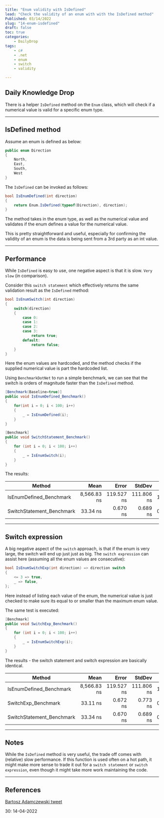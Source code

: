 ```yaml
---
title: "Enum validity with IsDefined"
lead: "Check the validity of an enum with with the IsDefined method"
Published: 03/14/2022
slug: "14-enum-isdefined"
draft: false
toc: true
categories:
    - DailyDrop
tags:
    - c#
    - .net
    - enum
    - switch
    - validity

---
```


## Daily Knowledge Drop

There is a helper `IsDefined` method on the `Enum` class, which will check if a numerical value is valid for a specific enum type.

---

## IsDefined method

Assume an enum is defined as below:

``` csharp
public enum Direction
{
    North,
    East,
    South,
    West
}
```

The `IsDefined` can be invoked as follows:

``` csharp
bool IsEnumDefined(int direction)
{
    return Enum.IsDefined(typeof(Direction), direction);
}
```

The method takes in the enum type, as well as the numerical value and validates if the enum defines a value for the numerical value.

This is pretty straightforward and useful, especially for confirming the validity of an enum is the data is being sent from a 3rd party as an int value.

--- 

## Performance

While `IsDefined` is easy to use, one negative aspect is that it is slow. `Very slow` (in comparison).

Consider this `switch statement` which effectively returns the same validation result as the `IsDefined` method:

``` csharp
bool IsEnumSwitch(int direction)
{
    switch(direction)
    {
        case 0:
        case 1:
        case 2:
        case 3:
            return true;
        default:
            return false;
    }
}
```

Here the enum values are hardcoded, and the method checks if the supplied numerical value is part the hardcoded list.

Using `BenchmarkDotNet` to run a simple benchmark, we can see that the switch is orders of magnitude faster than the `IsDefined` method.

``` csharp
[Benchmark(Baseline=true)]
public void IsEnumDefined_Benchmark()
{
    for(int i = 0; i < 100; i++)
    {
        _ = IsEnumDefined(i);
    }
}

[Benchmark]
public void SwitchStatement_Benchmark()
{
    for (int i = 0; i < 100; i++)
    {
        _ = IsEnumSwitch(i);
    }
}
```

The results:

|                    Method |        Mean |      Error |     StdDev | Ratio |  Gen 0 | Allocated |
|-------------------------- |------------:|-----------:|-----------:|------:|-------:|----------:|
|   IsEnumDefined_Benchmark | 8,566.83 ns | 119.527 ns | 111.806 ns | 1.000 | 0.3815 |   2,400 B |
| SwitchStatement_Benchmark |    33.34 ns |   0.670 ns |   0.689 ns | 0.004 |      - |         - |

---

## Switch expression

A big negative aspect of the `switch` approach, is that if the enum is very large, the switch will end up just just as big. The `switch expression` can assist here (assuming all the enum values are consecutive):

``` csharp
bool IsEnumSwitchExp(int direction) => direction switch
{
    <= 3 => true,
    _ => false,
};
```

Here instead of listing each value of the enum, the numerical value is just checked to make sure its equal to or smaller than the maximum enum value. 

The same test is executed:

``` csharp
[Benchmark]
public void SwitchExp_Benchmark()
{
    for (int i = 0; i < 100; i++)
    {
        _ = IsEnumSwitchExp(i);
    }
}
```


The results - the switch statement and switch expression are basically identical.

|                    Method |        Mean |      Error |     StdDev | Ratio |  Gen 0 | Allocated |
|-------------------------- |------------:|-----------:|-----------:|------:|-------:|----------:|
|   IsEnumDefined_Benchmark | 8,566.83 ns | 119.527 ns | 111.806 ns | 1.000 | 0.3815 |   2,400 B |
|       SwitchExp_Benchmark |    33.11 ns |   0.672 ns |   0.773 ns | 0.004 |      - |         - |
| SwitchStatement_Benchmark |    33.34 ns |   0.670 ns |   0.689 ns | 0.004 |      - |         - |

---

## Notes

While the `IsDefined` method is very useful, the trade off comes with (relative) slow performance. If this function is used often on a hot path, it might make more sense to trade it out for a `switch statement` or `switch expression`, even though it might take more work maintaining the code.

---

## References
[Bartosz Adamczewski tweet](https://twitter.com/badamczewski01/status/1489883708769411080)  

<?# DailyDrop ?>30: 14-04-2022<?#/ DailyDrop ?>
